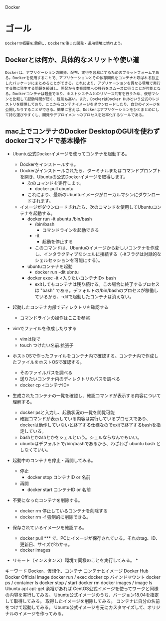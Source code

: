 Docker

# ゴール
    Dockerの概要を理解し、Dockerを使った開発・運用環境に慣れよう。


## Dockerとは何か、具体的なメリットや使い道
    Dockerは、アプリケーションの開発、配布、実行を容易にするためのプラットフォームである。Dockerを使用することで、アプリケーションとその依存関係をコンテナと呼ばれる独立したパッケージにまとめることができる。これにより、アプリケーションを異なる環境で実行する際に発生する問題を軽減し、開発から本番環境への移行をスムーズに行うことが可能となる。Dockerコンテナは軽量であり、ホストシステムとのリソース共有を行うため、仮想マシンと比較して起動時間が短く、性能も高い。また、DockerはDocker Hubという公式のレジストリを提供しており、ここからコンテナイメージをダウンロードしたり、自分のイメージを公開したりすることができる。簡単に言えば、Dockerはアプリケーションをひとまとめにして持ち運びやすくし、開発やデプロイメントのプロセスを効率化するツールである。

## mac上でコンテナのDocker DesktopのGUIを使わずdockerコマンドで基本操作

* Ubuntu公式Dockerイメージを使ってコンテナを起動する。
    * Dockerをインストールする。
    * Dockerがインストールされたら、ターミナルまたはコマンドプロンプトを開き、Ubuntuの公式Dockerイメージを取得します。
        * 次のコマンドを実行します。
            * docker pull ubuntu
        * これにより、最新のUbuntuイメージがローカルマシンにダウンロードされます。
    * イメージがダウンロードされたら、次のコマンドを使用してUbuntuコンテナを起動する。
        * docker run -it ubuntu /bin/bash
            * /bin/bash
                * コマンドラインを起動できる
            * -it
                * 起動を停止する
            * このコマンドは、Ubuntuのイメージから新しいコンテナを作成し、インタラクティブなシェルに接続する（-itフラグは対話的なシェルセッションを可能にする）。
        * ubuntuコンテナを起動
            * docker run -dit ubntu
        * docker exec -it <入りたいコンテナID> bash
            * exitしてもコンテナは残り続ける。この場合に終了するプロセスは "bash" である。デフォルトの/bin/bashのプロセスが稼働しているから、-ditで起動したコンテナは消えない。
        
* 起動したコンテナ内部でディレクトリを確認する
    * コマンドラインの操作は[ここ](コマンドラインの操作説明.md)を参照
* vimでファイルを作成したりする
    * vimは後で
    * touch つけたい名前.拡張子

* ホストOSで作ったファイルをコンテナ内で確認する。コンテナ内で作成したファイルをホストOSで確認する。
    * そのファイルパスを調べる
    * 送りたいコンテナ内のディレクトリのパスを調べる
    * docker cp  <コンテナID>
* 生成されたコンテナの一覧を確認し、確認コマンドが表示する内容について理解する。
    * docker psと入力し、起動状況の一覧を閲覧可能
    * 確認コマンドが表示している内容は実行しているプロセスであり、dockerは動作していないと終了する仕様なのでexitで終了するbashを指定している。
    * bashとかzshとかをシェルという。シェルならなんでもいい。
    * ubuntuはデフォルトで/bin/bashであるから、わざわざ ubuntu bash としなくていい。

* 起動中のコンテナを停止・再開してみる。
    * 停止
        * docker stop コンテナID or 名前
    * 再開
        * docker start コンテナID or 名前


* 不要になったコンテナを削除する。
    * docker rm
        停止しているコンテナを削除する
    * docker rm -f
        強制的に削除できる。

* 保存されているイメージを確認する。
    * docker pull *** で、PCにイメージが保存されている。それのtag、ID、更新日、サイズがわかる。
    * docker images

* リモート（インスタンス）環境で同様のことを実行してみる。
    * 

キーワード
Docker、仮想化、コンテナ
コンテナとイメージ
Docker Hub
Docker Official Image
docker run / exec 
docker cp
バインドマウント
docker ps / container ls
docker stop / start
docker rm
docker images / image ls
Ubuntu
apt
apt-get
余裕があれば
CentOS公式イメージを使ってワークと同様の内容を実行してみる。
Ubuntu公式イメージのうち、バージョン18.04を指定して取得してみる。
取得したイメージを削除してみる。
コンテナに自分の名前をつけて起動してみる。
Ubuntu公式イメージを元にカスタマイズして、オリジナルのイメージを作ってみる。
